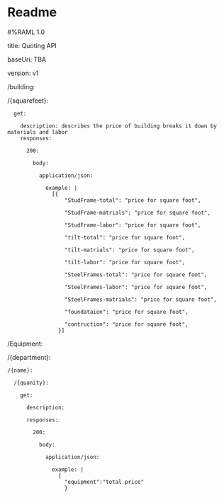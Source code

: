 # Readme
#%RAML 1.0

title: Quoting API

baseUri: TBA

version: v1

/building:

  /{squarefeet}:
  
      get:
      
        description: describes the price of building breaks it down by materials and labor
        responses:
        
          200:
          
            body:
            
              application/json:
              
                example: |
                  [{
                      "StudFrame-total": "price for square foot",
                      
                      "StudFrame-matrials": "price for square foot",
                      
                      "StudFrame-labor": "price for square foot",
                      
                      "tilt-total": "price for square foot",
                      
                      "tilt-matrials": "price for square foot",
                      
                      "tilt-labor": "price for square foot",
                      
                      "SteelFrames-total": "price for square foot",
                      
                      "SteelFrames-labor": "price for square foot",
                      
                      "SteelFrames-matrials": "price for square foot",
                      
                      "foundataion": "price for square foot",
                      
                      "contruction": "price for square foot",
                    }]
/Equipment:

  /{department}:
  
    /{name}:
    
      /{quanity}:
      
        get:
        
          description:
          
          responses:
          
            200:
            
              body:
              
                application/json:
                
                  example: |
                    {
                      "equipment":"total price"
                      }
                    
           
